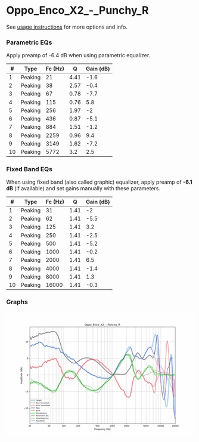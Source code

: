 # Oppo_Enco_X2_-_Punchy_R
See [usage instructions](https://github.com/jaakkopasanen/AutoEq#usage) for more options and info.

### Parametric EQs
Apply preamp of -6.4 dB when using parametric equalizer.

|   # | Type    |   Fc (Hz) |    Q |   Gain (dB) |
|-----|---------|-----------|------|-------------|
|   1 | Peaking |        21 | 4.41 |        -1.6 |
|   2 | Peaking |        38 | 2.57 |        -0.4 |
|   3 | Peaking |        67 | 0.78 |        -7.7 |
|   4 | Peaking |       115 | 0.76 |         5.8 |
|   5 | Peaking |       256 | 1.97 |        -2   |
|   6 | Peaking |       436 | 0.87 |        -5.1 |
|   7 | Peaking |       884 | 1.51 |        -1.2 |
|   8 | Peaking |      2259 | 0.96 |         9.4 |
|   9 | Peaking |      3149 | 1.62 |        -7.2 |
|  10 | Peaking |      5772 | 3.2  |         2.5 |

### Fixed Band EQs
When using fixed band (also called graphic) equalizer, apply preamp of **-6.1 dB** (if available) and set gains manually with these parameters.

|   # | Type    |   Fc (Hz) |    Q |   Gain (dB) |
|-----|---------|-----------|------|-------------|
|   1 | Peaking |        31 | 1.41 |        -2   |
|   2 | Peaking |        62 | 1.41 |        -5.5 |
|   3 | Peaking |       125 | 1.41 |         3.2 |
|   4 | Peaking |       250 | 1.41 |        -2.5 |
|   5 | Peaking |       500 | 1.41 |        -5.2 |
|   6 | Peaking |      1000 | 1.41 |        -0.2 |
|   7 | Peaking |      2000 | 1.41 |         6.5 |
|   8 | Peaking |      4000 | 1.41 |        -1.4 |
|   9 | Peaking |      8000 | 1.41 |         1.3 |
|  10 | Peaking |     16000 | 1.41 |        -0.3 |

### Graphs
![](./Oppo_Enco_X2_-_Punchy_R.png)
